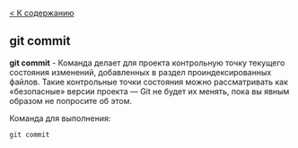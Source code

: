 [< К содержанию](/readme.md)

## git commit

**git commit** - Команда делает для проекта контрольную точку текущего состояния изменений, добавленных в раздел проиндексированных файлов. Такие контрольные точки состояния можно рассматривать как «безопасные» версии проекта — Git не будет их менять, пока вы явным образом не попросите об этом.

Команда для выполнения:

```
git commit
```